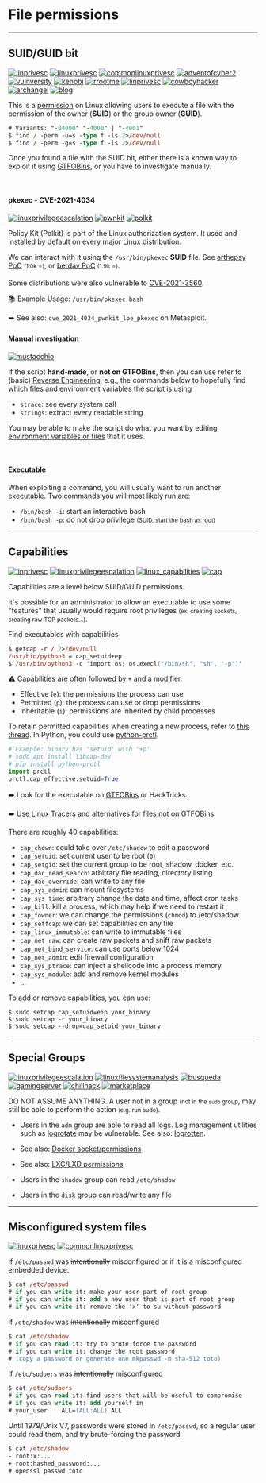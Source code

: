 # File permissions

<hr class="sep-both">

## SUID/GUID bit

[![linprivesc](../../../../_badges/thm/linprivesc.svg)](https://tryhackme.com/room/linprivesc)
[![linuxprivesc](../../../../_badges/thm/linuxprivesc.svg)](https://tryhackme.com/room/linuxprivesc)
[![commonlinuxprivesc](../../../../_badges/thmp/commonlinuxprivesc.svg)](https://tryhackme.com/room/commonlinuxprivesc)
[![adventofcyber2](../../../../_badges/thm/adventofcyber2/day11.svg)](https://tryhackme.com/room/adventofcyber2)
[![vulnversity](../../../../_badges/thm-p/vulnversity.svg)](https://tryhackme.com/room/vulnversity)
[![kenobi](../../../../_badges/thm-p/kenobi.svg)](https://tryhackme.com/room/kenobi)
[![rrootme](../../../../_badges/thm-p/rrootme.svg)](https://tryhackme.com/room/rrootme)
[![linprivesc](../../../../_badges/thm-p/linprivesc.svg)](https://tryhackme.com/room/linprivesc#task-12)
[![cowboyhacker](../../../../_badges/thm-p/cowboyhacker.svg)](https://tryhackme.com/room/cowboyhacker)
[![archangel](../../../../_badges/thm-p/archangel.svg)](https://tryhackme.com/r/room/archangel)
[![blog](../../../../_badges/thm-p/blog.svg)](https://tryhackme.com/r/room/blog)

<div class="row row-cols-lg-2"><div>

This is a [permission](/operating-systems/linux/_knowledge/index.md#users-and-permissions) on Linux allowing users to execute a file with the permission of the owner (**SUID**) or the group owner (**GUID**).

```ps
# Variants: "-04000" "-4000" | "-4001"
$ find / -perm -u=s -type f -ls 2>/dev/null
$ find / -perm -g=s -type f -ls 2>/dev/null
```

Once you found a file with the SUID bit, either there is a known way to exploit it using [GTFOBins](../tools/gtfobins.md), or you have to investigate manually.

<br>

#### pkexec - CVE-2021-4034

[![linuxprivilegeescalation](../../../../_badges/htb/linuxprivilegeescalation.svg)](https://academy.hackthebox.com/course/preview/linux-privilege-escalation)
[![pwnkit](../../../../_badges/thm/pwnkit.svg)](https://tryhackme.com/r/room/pwnkit)
[![polkit](../../../../_badges/thm/polkit.svg)](https://tryhackme.com/r/room/polkit)

Policy Kit (Polkit) is part of the Linux authorization system. It used and installed by default on every major Linux distribution.

We can interact with it using the `/usr/bin/pkexec` **SUID** file. See [arthepsy PoC](https://github.com/arthepsy/CVE-2021-4034) <small>(1.0k ⭐)</small>, or [berdav PoC](https://github.com/berdav/CVE-2021-4034) <small>(1.9k ⭐)</small>.

Some distributions were also vulnerable to [CVE-2021-3560](https://nvd.nist.gov/vuln/detail/CVE-2021-3560).

📚 Example Usage: `/usr/bin/pkexec bash`

➡️ See also: `cve_2021_4034_pwnkit_lpe_pkexec` on Metasploit.
</div><div>

#### Manual investigation

[![mustacchio](../../../../_badges/thm-p/mustacchio.svg)](https://tryhackme.com/room/mustacchio)

If the script **hand-made**, or **not on GTFOBins**, then you can use refer to (basic) [Reverse Engineering](/cybersecurity/purple-team/reverse/index.md), e.g., the commands below to hopefully find which files and environment variables the script is using

* `strace`: see every system call
* `strings`: extract every readable string

You may be able to make the script do what you want by editing [environment variables or files](../utils/injection.md) that it uses.

<br>

#### Executable

When exploiting a command, you will usually want to run another executable. Two commands you will most likely run are:

* `/bin/bash -i`: start an interactive bash
* `/bin/bash -p`: do not drop privilege <small>(SUID, start the bash as root)</small>
</div></div>

<hr class="sep-both">

## Capabilities

[![linprivesc](../../../../_badges/thm/linprivesc.svg)](https://tryhackme.com/room/linprivesc)
[![linuxprivilegeescalation](../../../../_badges/htb/linuxprivilegeescalation.svg)](https://academy.hackthebox.com/course/preview/linux-privilege-escalation)
[![linux_capabilities](../../../../_badges/hacktricks/linux_hardening/privilege_escalation/linux_capabilities.svg)](https://book.hacktricks.xyz/linux-hardening/privilege-escalation/linux-capabilities)
[![cap](../../../../_badges/htb-p/cap.svg)](https://app.hackthebox.com/machines/Cap)

<div class="row row-cols-lg-2"><div>

Capabilities are a level below SUID/GUID permissions. 

It's possible for an administrator to allow an executable to use some "features" that usually would require root privileges <small>(ex: creating sockets, creating raw TCP packets...)</small>.

Find executables with capabilities

```ps
$ getcap -r / 2>/dev/null
/usr/bin/python3 = cap_setuid+ep
$ /usr/bin/python3 -c 'import os; os.execl("/bin/sh", "sh", "-p")'
```

⚠️ Capabilities are often followed by `+` and a modifier.

* Effective (`e`): the permissions the process can use
* Permitted (`p`): the process can use or drop permissions
* Inheritable (`i`): permissions are inherited by child processes

To retain permitted capabilities when creating a new process, refer to [this thread](https://stackoverflow.com/questions/12141420/losing-capabilities-after-setuid). In Python, you could use [python-prctl](https://pythonhosted.org/python-prctl/).

```py
# Example: binary has 'setuid' with '+p'
# sudo apt install libcap-dev
# pip install python-prctl
import prctl
prctl.cap_effective.setuid=True
```

➡️ Look for the executable on [GTFOBins](../tools/gtfobins.md) or HackTricks.

➡️ Use [Linux Tracers](/cybersecurity/purple-team/reverse/index.md#linux-tracers) and alternatives for files not on GTFOBins
</div><div>

There are roughly 40 capabilities:

* `cap_chown`: could take over `/etc/shadow` to edit a password
* `cap_setuid`: set current user to be root (`0`)
* `cap_setgid`: set the current group to be root, shadow, docker, etc.
* `cap_dac_read_search`: arbitrary file reading, directory listing
* `cap_dac_override`: can write to any file
* `cap_sys_admin`: can mount filesystems
* `cap_sys_time`: arbitrary change the date and time, affect cron tasks
* `cap_kill`: kill a process, which may help if we need to restart it
* `cap_fowner`: we can change the permissions (`chmod`) to /etc/shadow
* `cap_setfcap`: we can set capabilities on any file
* `cap_linux_immutable`: can write to immutable files
* `cap_net_raw`: can create raw packets and sniff raw packets
* `cap_net_bind_service`: can use ports below 1024
* `cap_net_admin`: edit firewall configuration
* `cap_sys_ptrace`: can inject a shellcode into a process memory
* `cap_sys_module`: add and remove kernel modules
* ...

To add or remove capabilities, you can use:

```shell!
$ sudo setcap cap_setuid=eip your_binary
$ sudo setcap -r your_binary
$ sudo setcap --drop=cap_setuid your_binary
```
</div></div>

<hr class="sep-both">

## Special Groups

[![linuxprivilegeescalation](../../../../_badges/htb/linuxprivilegeescalation.svg)](https://academy.hackthebox.com/course/preview/linux-privilege-escalation)
[![linuxfilesystemanalysis](../../../../_badges/thm/linuxfilesystemanalysis.svg)](https://tryhackme.com/r/room/linuxfilesystemanalysis)
[![busqueda](../../../../_badges/htb-p/busqueda.svg)](https://app.hackthebox.com/machines/Busqueda)
[![gamingserver](../../../../_badges/thm-p/gamingserver.svg)](https://tryhackme.com/room/gamingserver)
[![chillhack](../../../../_badges/thm-p/chillhack.svg)](https://tryhackme.com/room/chillhack)
[![marketplace](../../../../_badges/thm-p/marketplace.svg)](https://tryhackme.com/r/room/marketplace)

<div class="row row-cols-lg-2"><div>

DO NOT ASSUME ANYTHING. A user not in a group <small>(not in the `sudo` group</small>, may still be able to perform the action <small>(e.g. run sudo)</small>.

* Users in the `adm` group are able to read all logs. Log management utilities such as [logrotate](https://linux.die.net/man/8/logrotate) may be vulnerable. See also: [logrotten](https://github.com/whotwagner/logrotten).

* See also: [Docker socket/permissions](/operating-systems/others/containers/docker/index.md#docker-pentester-notes-)

* See also: [LXC/LXD permissions](/operating-systems/others/containers/lxc/index.md#pentester-notes-)
</div><div>

* Users in the `shadow` group can read `/etc/shadow`

* Users in the `disk` group can read/write any file
</div></div>

<hr class="sep-both">

## Misconfigured system files

[![linuxprivesc](../../../../_badges/thm/linuxprivesc.svg)](https://tryhackme.com/room/linuxprivesc)
[![commonlinuxprivesc](../../../../_badges/thmp/commonlinuxprivesc.svg)](https://tryhackme.com/room/commonlinuxprivesc)

<div class="row row-cols-lg-2"><div>

If `/etc/passwd` was <s>intentionally</s> misconfigured or if it is a misconfigured embedded device.

```ps
$ cat /etc/passwd
# if you can write it: make your user part of root group
# if you can write it: add a new user that is part of root group
# if you can write it: remove the 'x' to su without password
```

If `/etc/shadow` was <s>intentionally</s> misconfigured

```ps
$ cat /etc/shadow
# if you can read it: try to brute force the password
# if you can write it: change the root password
# (copy a password or generate one mkpasswd -m sha-512 toto)
```
</div><div>

If `/etc/sudoers` was <s>intentionally</s> misconfigured

```ps
$ cat /etc/sudoers
# if you can read it: find users that will be useful to compromise
# if you can write it: add yourself in
# your_user    ALL=(ALL:ALL) ALL
```

Until 1979/Unix V7, passwords were stored in `/etc/passwd`, so a regular user could read them, and try brute-forcing the password.

```ps
$ cat /etc/shadow
- root:x:...
+ root:hashed_password:...
# openssl passwd toto
```
</div></div>